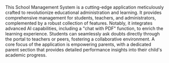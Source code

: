 This School Management System is a cutting-edge application meticulously crafted to revolutionize educational administration and learning. It provides comprehensive management for students, teachers, and administrators, complemented by a robust collection of features. Notably, it integrates advanced AI capabilities, including a "chat with PDF" function, to enrich the learning experience. Students can seamlessly ask doubts directly through the portal to teachers or peers, fostering a collaborative environment. A core focus of the application is empowering parents, with a dedicated parent section that provides detailed performance insights into their child's academic progress.